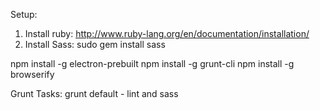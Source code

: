Setup:

1) Install ruby:
  http://www.ruby-lang.org/en/documentation/installation/
2) Install Sass:
  sudo gem install sass


npm install -g electron-prebuilt
npm install -g grunt-cli
npm install -g browserify

Grunt Tasks:
  grunt default - lint and sass
